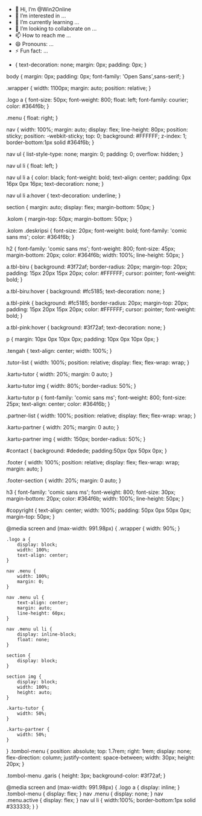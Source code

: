 - 👋 Hi, I’m @Win2Online
- 👀 I’m interested in ...
- 🌱 I’m currently learning ...
- 💞️ I’m looking to collaborate on ...
- 📫 How to reach me ...
- 😄 Pronouns: ...
- ⚡ Fun fact: ...

<!---
Win2Online/Win2Online is a ✨ special ✨ repository because its `README.md` (this file) appears on your GitHub profile.
You can click the Preview link to take a look at your changes.
--->
* {
    text-decoration: none;
    margin: 0px;
    padding: 0px;
}

body {
    margin: 0px;
    padding: 0px;
    font-family: 'Open Sans',sans-serif;
}

.wrapper {
    width: 1100px;
    margin: auto;
    position: relative;
}

.logo a {
    font-size: 50px;
    font-weight: 800;
    float: left;
    font-family: courier;
    color: #364f6b;
}

.menu {
    float: right;
}

nav {
    width: 100%;
    margin: auto;
    display: flex;
    line-height: 80px;
    position: sticky;
    position: -webkit-sticky; 
    top: 0;
    background: #FFFFFF;
    z-index: 1;
    border-bottom:1px solid #364f6b;
}

nav ul {
    list-style-type: none;
    margin: 0;
    padding: 0;
    overflow: hidden;
}

nav ul li {
    float: left;
}

nav ul li a {
    color: black;
    font-weight: bold;
    text-align: center;
    padding: 0px 16px 0px 16px;
    text-decoration: none;
}

nav ul li a:hover {
    text-decoration: underline;
}

section {
    margin: auto;
    display: flex;
    margin-bottom: 50px;
}

.kolom {
    margin-top: 50px;
    margin-bottom: 50px;
}

.kolom .deskripsi {
    font-size: 20px;
    font-weight: bold;
    font-family: 'comic sans ms';
    color: #364f6b;
}

h2 {
    font-family: 'comic sans ms';
    font-weight: 800;
    font-size: 45px;
    margin-bottom: 20px;
    color: #364f6b;
    width: 100%;
    line-height: 50px;
}

a.tbl-biru {
    background: #3f72af;
    border-radius: 20px;
    margin-top: 20px;
    padding: 15px 20px 15px 20px;
    color: #FFFFFF;
    cursor: pointer;
    font-weight: bold;
}

a.tbl-biru:hover {
    background: #fc5185;
    text-decoration: none;
}

a.tbl-pink {
    background: #fc5185;
    border-radius: 20px;
    margin-top: 20px;
    padding: 15px 20px 15px 20px;
    color: #FFFFFF;
    cursor: pointer;
    font-weight: bold;
}

a.tbl-pink:hover {
    background: #3f72af;
    text-decoration: none;
}

p {
    margin: 10px 0px 10px 0px;
    padding: 10px 0px 10px 0px;
}

.tengah {
    text-align: center;
    width: 100%;
}

.tutor-list {
    width: 100%;
    position: relative;
    display: flex;
    flex-wrap: wrap;
}

.kartu-tutor {
    width: 20%;
    margin: 0 auto;
}

.kartu-tutor img {
    width: 80%;
    border-radius: 50%;
}

.kartu-tutor p {
    font-family: 'comic sans ms';
    font-weight: 800;
    font-size: 25px;
    text-align: center;
    color: #364f6b;
}

.partner-list {
    width: 100%;
    position: relative;
    display: flex;
    flex-wrap: wrap;
}

.kartu-partner {
    width: 20%;
    margin: 0 auto;
}

.kartu-partner img {
    width: 150px;
    border-radius: 50%;
}

#contact {
    background: #dedede;
    padding:50px 0px 50px 0px;
}

.footer {
    width: 100%;
    position: relative;
    display: flex;
    flex-wrap: wrap;
    margin: auto;
}

.footer-section {
    width: 20%;
    margin: 0 auto;
}

h3 {
    font-family: 'comic sans ms';
    font-weight: 800;
    font-size: 30px;
    margin-bottom: 20px;
    color: #364f6b;
    width: 100%;
    line-height: 50px;
}

#copyright {
    text-align: center;
    width: 100%;
    padding: 50px 0px 50px 0px;
    margin-top: 50px;
}

@media screen and (max-width: 991.98px) {
    .wrapper {
        width: 90%;
    }

    .logo a {
        display: block;
        width: 100%;
        text-align: center;
    }

    nav .menu {
        width: 100%;
        margin: 0;
    }

    nav .menu ul {
        text-align: center;
        margin: auto;
        line-height: 60px;
    }

    nav .menu ul li {
        display: inline-block;
        float: none;
    }

    section {
        display: block;
    }

    section img {
        display: block;
        width: 100%;
        height: auto;
    }

    .kartu-tutor {
        width: 50%;
    }

    .kartu-partner {
        width: 50%;
    }
}
.tombol-menu {
    position: absolute;
    top: 1.7rem;
    right: 1rem;
    display: none;
    flex-direction: column;
    justify-content: space-between;
    width: 30px;
    height: 20px;
}

.tombol-menu .garis {
    height: 3px;
    background-color: #3f72af;
}

@media screen and (max-width: 991.98px) {
    .logo a {
        display: inline;
    }
    .tombol-menu {
        display: flex;
    }
    nav .menu {
        display: none;
    }
    nav .menu.active {
        display: flex;
    }
    nav ul li {
        width:100%;
        border-bottom:1px solid #333333;
    }
}